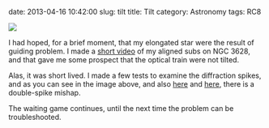 date: 2013-04-16 10:42:00
slug: tilt
title: Tilt
category: Astronomy
tags: RC8

[![][1]][1]

I had hoped, for a brief moment, that my elongated star were the result of
guiding problem. I made a [short video][2] of my aligned subs on NGC 3628, and
that gave me some prospect that the optical train were not tilted.

Alas, it was short lived. I made a few tests to examine the diffraction spikes,
and as you can see in the image above, and also [here][3] and [here][4], there
is a double-spike mishap.

The waiting game continues, until the next time the problem can be
troubleshooted.

[1]: |filename|/images/2013_tilt_1.jpg
[2]: https://www.youtube.com/watch?v=gBEg6ntTj3o
[3]: |filename|/images/2013_tilt_2.jpg
[4]: |filename|/images/2013_tilt_3.jpg
